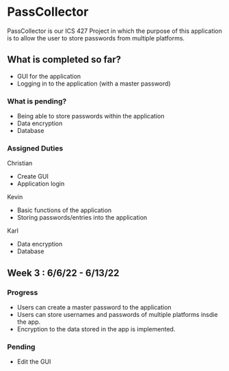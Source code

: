 # PassCollector

PassCollector is our ICS 427 Project in which the purpose of this application is to allow the user to store passwords from multiple platforms.

## What is completed so far?
* GUI for the application
* Logging in to the application (with a master password)

### What is pending?
* Being able to store passwords within the application
* Data encryption
* Database 

### Assigned Duties
Christian
* Create GUI
* Application login

Kevin
* Basic functions of the application
* Storing passwords/entries into the application

Karl
* Data encryption
* Database


## Week 3 : 6/6/22 - 6/13/22

### Progress
* Users can create a master password to the application
* Users can store usernames and passwords of multiple platforms insdie the app.
* Encryption to the data stored in the app is implemented.

### Pending
* Edit the GUI
